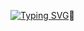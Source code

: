 <a href="https://git.io/typing-svg"><img src="https://readme-typing-svg.demolab.com?font=Fira+Code&duration=1&pause=1&center=true&vCenter=true&width=435&lines=Kirill+Mesilov" alt="Typing SVG" /></a>👋

<!--
**lookatme777/lookatme777** is a ✨ _special_ ✨ repository because its `README.md` (this file) appears on your GitHub profile.

Here are some ideas to get you started:

- 🔭 I’m currently working on ...
- 🌱 I’m currently learning ...
- 👯 I’m looking to collaborate on ...
- 🤔 I’m looking for help with ...
- 💬 Ask me about ...
- 📫 How to reach me: ...
- 😄 Pronouns: ...
- ⚡ Fun fact: ...
-->
